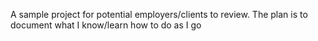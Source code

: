 A sample project for potential employers/clients to review.  The plan is to document what I know/learn
how to do as I go
